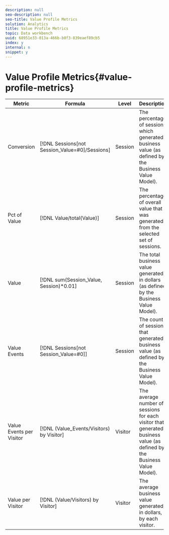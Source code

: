 ```yaml
---
description: null
seo-description: null
seo-title: Value Profile Metrics
solution: Analytics
title: Value Profile Metrics
topic: Data workbench
uuid: 68951e33-013a-466b-b0f3-839eaef89cb5
index: y
internal: n
snippet: y
---
```


# Value Profile Metrics{#value-profile-metrics}

|  Metric  | Formula  | Level  | Description  |
|---|---|---|---|
|  Conversion  | [!DNL Sessions[not Session_Value=#0]/Sessions]  | Session  | The percentage of sessions which generated business value (as defined by the Business Value Model).  |
|  Pct of Value  | [!DNL Value/total(Value)]  | Session  | The percentage of overall value that was generated from the selected set of sessions.  |
|  Value  | [!DNL sum(Session_Value, Session)*0.01]  | Session  | The total business value generated, in dollars (as defined by the Business Value Model).  |
|  Value Events  | [!DNL Sessions[not Session_Value=#0]]  | Session  | The count of sessions that generated business value (as defined by the Business Value Model).  |
|  Value Events per Visitor  | [!DNL (Value_Events/Visitors) by Visitor]  | Visitor  | The average number of sessions for each visitor that generated business value (as defined by the Business Value Model).  |
|  Value per Visitor  | [!DNL (Value/Visitors) by Visitor]  | Visitor  | The average business value generated, in dollars, by each visitor.  |

